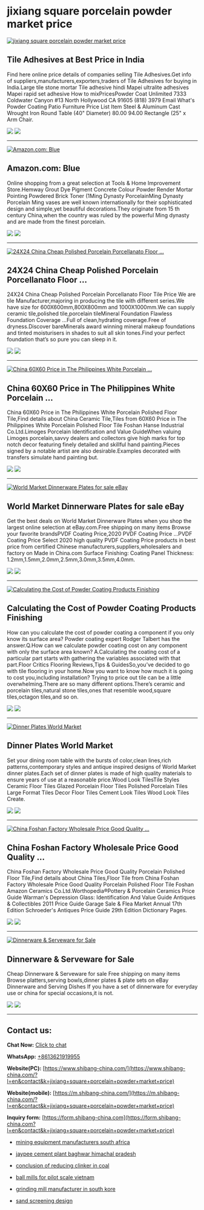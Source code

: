 # jixiang square porcelain powder market price

<a href="https://swt.shibang-china.com/?l=en&img&k=jixiang+square+porcelain+powder+market+price" target="_blank">![jixiang square porcelain powder market price](http://static.shibang-china.com/all-800x300/748.jpg)</a>

## Tile Adhesives at Best Price in India
Find here online price details of companies selling Tile Adhesives.Get info of suppliers,manufacturers,exporters,traders of Tile Adhesives for buying in India.Large tile stone mortar Tile adhesive hindi Mapei ultralite adhesives Mapei rapid set adhesive How to mixPricesPowder Coat Unlimited 7333 Coldwater Canyon #13 North Hollywood CA 91605 (818) 3979 Email What's Powder Coating Patio Furniture Price List Item Steel &amp; Aluminum Cast Wrought Iron Round Table (40&quot; Diameter) 80.00 94.00 Rectangle (25&quot; x Arm Chair.


<a href="https://whatsapp.shibangsoft.com/WhatsApp.php" target="_blank" title="WhatsApp">![](http://static.shibang-china.com/icon/whatsapp.png)</a> <a href="https://swt.shibang-china.com/?l=en&icon&k=jixiang+square+porcelain+powder+market+price" target="_blank">![](http://static.shibang-china.com/icon/chat-en.png)</a>

---

<a href="https://swt.shibang-china.com/?l=en&img&k=jixiang+square+porcelain+powder+market+price" target="_blank">![Amazon.com: Blue](http://static.shibang-china.com/all-800x300/155.jpg)</a>

## Amazon.com: Blue
Online shopping from a great selection at Tools &amp; Home Improvement Store.Hemway Grout Dye Pigment Concrete Colour Powder Render Mortar Pointing Powdered Brick Toner (1Ming Dynasty PorcelainMing Dynasty Porcelain Ming vases are well known internationally for their sophisticated design and simple,yet beautiful decorations.They originate from 15 th century China,when the country was ruled by the powerful Ming dynasty and are made from the finest porcelain.


<a href="https://whatsapp.shibangsoft.com/WhatsApp.php" target="_blank" title="WhatsApp">![](http://static.shibang-china.com/icon/whatsapp.png)</a> <a href="https://swt.shibang-china.com/?l=en&icon&k=jixiang+square+porcelain+powder+market+price" target="_blank">![](http://static.shibang-china.com/icon/chat-en.png)</a>

---

<a href="https://swt.shibang-china.com/?l=en&img&k=jixiang+square+porcelain+powder+market+price" target="_blank">![24X24 China Cheap Polished Porcelain Porcellanato Floor …](http://static.shibang-china.com/all-800x300/206.jpg)</a>

## 24X24 China Cheap Polished Porcelain Porcellanato Floor …
24X24 China Cheap Polished Porcelain Porcellanato Floor Tile Price We are tile Manufacturer,majoring in producing the tile with different series.We have size for 600X600mm,800X800mm and 1000X1000mm.We can supply ceramic tile,polished tile,porcelain tileMineral Foundation Flawless Foundation Coverage …Full of clean,hydrating coverage.Free of dryness.Discover bareMinerals award winning mineral makeup foundations and tinted moisturisers in shades to suit all skin tones.Find your perfect foundation that’s so pure you can sleep in it.


<a href="https://whatsapp.shibangsoft.com/WhatsApp.php" target="_blank" title="WhatsApp">![](http://static.shibang-china.com/icon/whatsapp.png)</a> <a href="https://swt.shibang-china.com/?l=en&icon&k=jixiang+square+porcelain+powder+market+price" target="_blank">![](http://static.shibang-china.com/icon/chat-en.png)</a>

---

<a href="https://swt.shibang-china.com/?l=en&img&k=jixiang+square+porcelain+powder+market+price" target="_blank">![China 60X60 Price in The Philippines White Porcelain …](http://static.shibang-china.com/all-800x300/457.jpg)</a>

## China 60X60 Price in The Philippines White Porcelain …
China 60X60 Price in The Philippines White Porcelain Polished Floor Tile,Find details about China Ceramic Tile,Tiles from 60X60 Price in The Philippines White Porcelain Polished Floor Tile Foshan Hanse Industrial Co.Ltd.Limoges Porcelain Identification and Value GuideWhen valuing Limoges porcelain,savvy dealers and collectors give high marks for top notch decor featuring finely detailed and skillful hand painting.Pieces signed by a notable artist are also desirable.Examples decorated with transfers simulate hand painting but.


<a href="https://whatsapp.shibangsoft.com/WhatsApp.php" target="_blank" title="WhatsApp">![](http://static.shibang-china.com/icon/whatsapp.png)</a> <a href="https://swt.shibang-china.com/?l=en&icon&k=jixiang+square+porcelain+powder+market+price" target="_blank">![](http://static.shibang-china.com/icon/chat-en.png)</a>

---

<a href="https://swt.shibang-china.com/?l=en&img&k=jixiang+square+porcelain+powder+market+price" target="_blank">![World Market Dinnerware Plates for sale eBay](http://static.shibang-china.com/all-800x300/1054.jpg)</a>

## World Market Dinnerware Plates for sale eBay
Get the best deals on World Market Dinnerware Plates when you shop the largest online selection at eBay.com.Free shipping on many items Browse your favorite brandsPVDF Coating Price,2020 PVDF Coating Price …PVDF Coating Price Select 2020 high quality PVDF Coating Price products in best price from certified Chinese manufacturers,suppliers,wholesalers and factory on Made in China.com Surface Finishing: Coating Panel Thickness: 1.2mm,1.5mm,2.0mm,2.5mm,3.0mm,3.5mm,4.0mm.


<a href="https://whatsapp.shibangsoft.com/WhatsApp.php" target="_blank" title="WhatsApp">![](http://static.shibang-china.com/icon/whatsapp.png)</a> <a href="https://swt.shibang-china.com/?l=en&icon&k=jixiang+square+porcelain+powder+market+price" target="_blank">![](http://static.shibang-china.com/icon/chat-en.png)</a>

---

<a href="https://swt.shibang-china.com/?l=en&img&k=jixiang+square+porcelain+powder+market+price" target="_blank">![Calculating the Cost of Powder Coating Products Finishing](http://static.shibang-china.com/all-800x300/696.jpg)</a>

## Calculating the Cost of Powder Coating Products Finishing
How can you calculate the cost of powder coating a component if you only know its surface area? Powder coating expert Rodger Talbert has the answer.Q.How can we calculate powder coating cost on any component with only the surface area known? A.Calculating the coating cost of a particular part starts with gathering the variables associated with that part.Floor Critics Flooring Reviews,Tips &amp; GuidesSo,you’ve decided to go with tile flooring in your home.Now you want to know how much it is going to cost you,including installation? Trying to price out tile can be a little overwhelming.There are so many different options.There’s ceramic and porcelain tiles,natural stone tiles,ones that resemble wood,square tiles,octagon tiles,and so on.


<a href="https://whatsapp.shibangsoft.com/WhatsApp.php" target="_blank" title="WhatsApp">![](http://static.shibang-china.com/icon/whatsapp.png)</a> <a href="https://swt.shibang-china.com/?l=en&icon&k=jixiang+square+porcelain+powder+market+price" target="_blank">![](http://static.shibang-china.com/icon/chat-en.png)</a>

---

<a href="https://swt.shibang-china.com/?l=en&img&k=jixiang+square+porcelain+powder+market+price" target="_blank">![Dinner Plates World Market](http://static.shibang-china.com/all-800x300/1422.jpg)</a>

## Dinner Plates World Market
Set your dining room table with the bursts of color,clean lines,rich patterns,contemporary styles and antique inspired designs of World Market dinner plates.Each set of dinner plates is made of high quality materials to ensure years of use at a reasonable price.Wood Look TilesTile Styles Ceramic Floor Tiles Glazed Porcelain Floor Tiles Polished Porcelain Tiles Large Format Tiles Decor Floor Tiles Cement Look Tiles Wood Look Tiles Create.


<a href="https://whatsapp.shibangsoft.com/WhatsApp.php" target="_blank" title="WhatsApp">![](http://static.shibang-china.com/icon/whatsapp.png)</a> <a href="https://swt.shibang-china.com/?l=en&icon&k=jixiang+square+porcelain+powder+market+price" target="_blank">![](http://static.shibang-china.com/icon/chat-en.png)</a>

---

<a href="https://swt.shibang-china.com/?l=en&img&k=jixiang+square+porcelain+powder+market+price" target="_blank">![China Foshan Factory Wholesale Price Good Quality …](http://static.shibang-china.com/all-800x300/855.jpg)</a>

## China Foshan Factory Wholesale Price Good Quality …
China Foshan Factory Wholesale Price Good Quality Porcelain Polished Floor Tile,Find details about China Tiles,Floor Tile from China Foshan Factory Wholesale Price Good Quality Porcelain Polished Floor Tile Foshan Amazon Ceramics Co.Ltd.Worthopedia&#174;Pottery &amp; Porcelain Ceramics Price Guide Warman's Depression Glass: Identification And Value Guide Antiques &amp; Collectibles 2011 Price Guide Garage Sale &amp; Flea Market Annual 17th Edition Schroeder's Antiques Price Guide 29th Edition Dictionary Pages.


<a href="https://whatsapp.shibangsoft.com/WhatsApp.php" target="_blank" title="WhatsApp">![](http://static.shibang-china.com/icon/whatsapp.png)</a> <a href="https://swt.shibang-china.com/?l=en&icon&k=jixiang+square+porcelain+powder+market+price" target="_blank">![](http://static.shibang-china.com/icon/chat-en.png)</a>

---

<a href="https://swt.shibang-china.com/?l=en&img&k=jixiang+square+porcelain+powder+market+price" target="_blank">![Dinnerware &amp; Serveware for Sale](http://static.shibang-china.com/all-800x300/1440.jpg)</a>

## Dinnerware &amp; Serveware for Sale
Cheap Dinnerware &amp; Serveware for sale Free shipping on many items Browse platters,serving bowls,dinner plates &amp; plate sets on eBay Dinnerware and Serving Dishes If you have a set of dinnerware for everyday use or china for special occasions,it is not.

<a href="https://whatsapp.shibangsoft.com/WhatsApp.php" target="_blank" title="WhatsApp">![](http://static.shibang-china.com/icon/whatsapp.png)</a> <a href="https://swt.shibang-china.com/?l=en&icon&k=jixiang+square+porcelain+powder+market+price" target="_blank">![](http://static.shibang-china.com/icon/chat-en.png)</a>

---
## Contact us:

**Chat Now:** [Click to chat](https://swt.shibang-china.com?l=en&contact&k=jixiang+square+porcelain+powder+market+price)

**WhatsApp:**  [+8613621919955](https://whatsapp.shibangsoft.com/WhatsApp.php)

**Website(PC):** [https://www.shibang-china.com/](https://www.shibang-china.com/?l=en&contact&k=jixiang+square+porcelain+powder+market+price)

**Website(mobile):** [https://m.shibang-china.com/](https://m.shibang-china.com/?l=en&contact&k=jixiang+square+porcelain+powder+market+price)

**Inquiry form:** [https://form.shibang-china.com](https://form.shibang-china.com?l=en&contact&k=jixiang+square+porcelain+powder+market+price)

* [mining equipment manufacturers south africa](../129/mining%20equipment%20manufacturers%20south%20africa.md)

* [jaypee cement plant baghwar himachal pradesh](../127/jaypee%20cement%20plant%20baghwar%20himachal%20pradesh.md)

* [conclusion of reducing clinker in coal](../127/conclusion%20of%20reducing%20clinker%20in%20coal.md)

* [ball mills for pilot scale vietnam](../138/ball%20mills%20for%20pilot%20scale%20vietnam.md)

* [grinding mill manufacturer in south kore](../140/grinding%20mill%20manufacturer%20in%20south%20kore.md)

* [sand screening design](../139/sand%20screening%20design.md)